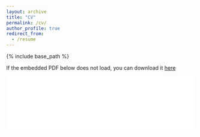 ```yaml
---
layout: archive
title: "CV"
permalink: /cv/
author_profile: true
redirect_from:
  - /resume
---
```


{% include base_path %}

If the embedded PDF below does not load, you can download it [here](/files/mozer-cv.pdf)

<embed src="/files/mozer-cv-oct24.pdf" type="application/pdf" width="100%" />


